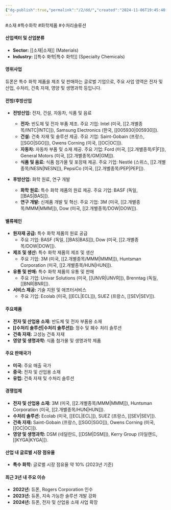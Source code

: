 ```yaml
---
{"dg-publish":true,"permalink":"/2/dd/","created":"2024-11-06T19:45:40.348+09:00","updated":"2025-06-03T20:05:58.633+09:00"}
---
```


#소재 #특수화학 #화학제품 #수처리솔류션 

#### 산업섹터 및 산업분류

- **Sector:** [[소재\|소재]] (Materials)
- **Industry:** [[특수 화학\|특수 화학]] (Specialty Chemicals)

#### 영위사업

듀폰은 특수 화학 제품을 제조 및 판매하는 글로벌 기업으로, 주요 사업 영역은 전자 및 산업, 수처리, 건축 자재, 영양 및 생명과학 등입니다.

#### 전방/후방산업

- **전방산업:** 전자, 건설, 자동차, 식품 및 음료
    
    - **전자:** 반도체 및 전자 부품 제조. 주요 기업: Intel (미국, [[2.개별종목/INTC\|INTC]]), Samsung Electronics (한국, [[005930\|005930]]).
    - **건설:** 건축 자재 및 솔루션 제공. 주요 기업: Saint-Gobain (프랑스, [[SGO\|SGO]]), Owens Corning (미국, [[OC\|OC]]).
    - **자동차:** 자동차 부품 및 소재 제공. 주요 기업: Ford (미국, [[2.개별종목/F\|F]]), General Motors (미국, [[2.개별종목/GM\|GM]]).
    - **식품 및 음료:** 식품 첨가물 및 포장재 제공. 주요 기업: Nestlé (스위스, [[2.개별종목/NESN\|NESN]]), PepsiCo (미국, [[2.개별종목/PEP\|PEP]]).
- **후방산업:** 화학 원료, 연구 개발
    
    - **화학 원료:** 특수 화학 제품의 원료 제공. 주요 기업: BASF (독일, [[BAS\|BAS]]).
    - **연구 개발:** 신제품 개발 및 혁신. 주요 기업: 3M (미국, [[2.개별종목/MMM\|MMM]]), Dow (미국, [[2.개별종목/DOW\|DOW]]).

#### 밸류체인

- **원자재 공급:** 특수 화학 제품의 원료 공급
    - 주요 기업: BASF (독일, [[BAS\|BAS]]), Dow (미국, [[2.개별종목/DOW\|DOW]]).
- **제조 및 생산:** 특수 화학 제품의 제조 및 생산
    - 주요 기업: 3M (미국, [[2.개별종목/MMM\|MMM]]), Huntsman Corporation (미국, [[2.개별종목/HUN\|HUN]]).
- **유통 및 판매:** 특수 화학 제품의 유통 및 판매
    - 주요 기업: Univar Solutions (미국, [[UNVR\|UNVR]]), Brenntag (독일, [[BNR\|BNR]]).
- **서비스 제공:** 기술 지원 및 애프터서비스
    - 주요 기업: Ecolab (미국, [[ECL\|ECL]]), SUEZ (프랑스, [[SEV\|SEV]]).

#### 주요제품

- **전자 및 산업용 소재:** 반도체 및 전자 부품용 소재
- **[[수처리 솔루션\|수처리 솔루션]]:** 정수 및 폐수 처리 솔루션
- **건축 자재:** 고성능 건축 자재
- **영양 및 생명과학:** 식품 첨가물 및 생명과학 제품

#### 주요 판매국가

- **미국:** 주요 매출 국가
- **중국:** 전자 및 산업용 소재
- **유럽:** 건축 자재 및 수처리 솔루션

#### 경쟁업체

- **전자 및 산업용 소재:** 3M (미국, [[2.개별종목/MMM\|MMM]]), Huntsman Corporation (미국, [[2.개별종목/HUN\|HUN]]).
- **수처리 솔루션:** Ecolab (미국, [[ECL\|ECL]]), SUEZ (프랑스, [[SEV\|SEV]]).
- **건축 자재:** Saint-Gobain (프랑스, [[SGO\|SGO]]), Owens Corning (미국, [[OC\|OC]]).
- **영양 및 생명과학:** DSM (네덜란드, [[DSM\|DSM]]), Kerry Group (아일랜드, [[KYGA\|KYGA]]).

#### 산업 내 글로벌 시장 점유율

- **특수 화학:** 글로벌 시장 점유율 약 10% (2023년 기준)

#### 최근 3년 내 주요 이슈

- **2022년:** 듀폰, Rogers Corporation 인수
- **2023년:** 듀폰, 지속 가능한 솔루션 개발 강화
- **2024년:** 듀폰, 전자 및 산업용 소재 사업 확장